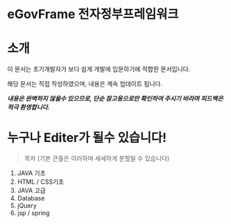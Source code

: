 # eGovFrame 전자정부프레임워크  
  
  
# 소개  
이 문서는 초기개발자가 보다 쉽게 개발에 입문하기에 적합한 문서입니다.


해당 문서는 직접 작성하였으며, 내용은 계속 업데이트 됩니다.


***내용은 완벽하지 않을수 있으므로, 단순 참고용으로만 확인하여 주시기 바라며 피드백은 적극 환영합니다.***

# 누구나 Editer가 될수 있습니다!



> 목차 (기본 큰틀은 이러하며 세세하게 분할될 수 있습니다)
1. JAVA 기초
2. HTML / CSS기초
3. JAVA 고급
4. Database
5. jQuery
6. jsp / spring


>> 
